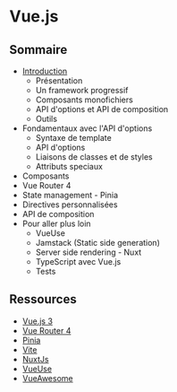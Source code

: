 
# Vue.js

## Sommaire

- [Introduction](/1-introduction.md)
  - Présentation
  - Un framework progressif
  - Composants monofichiers
  - API d'options et API de composition
  - Outils
- Fondamentaux avec l'API d'options
  - Syntaxe de template
  - API d'options
  - Liaisons de classes et de styles
  - Attributs speciaux
- Composants
- Vue Router 4
- State management - Pinia
- Directives personnalisées
- API de composition
- Pour aller plus loin
  - VueUse
  - Jamstack (Static side generation)
  - Server side rendering - Nuxt
  - TypeScript avec Vue.js
  - Tests

## Ressources

- [Vue.js 3](https://vuejs.org)
- [Vue Router 4](https://router.vuejs.org)
- [Pinia](https://pinia.vuejs.org/)
- [Vite](https://vitejs.dev/)
- [NuxtJs](https://nuxtjs.org/)
- [VueUse](https://vueuse.org/)
- [VueAwesome](https://next.awesome-vue.js.org/)
